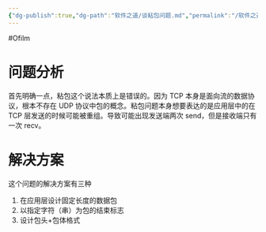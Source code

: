 ```yaml
---
{"dg-publish":true,"dg-path":"软件之道/谈粘包问题.md","permalink":"/软件之道/谈粘包问题/","created":"2022-07-20T15:41:49.000+08:00","updated":"2024-08-31T22:13:49.465+08:00"}
---
```


#Ofilm

# 问题分析

首先明确一点，粘包这个说法本质上是错误的。因为 TCP 本身是面向流的数据协议，根本不存在 UDP 协议中包的概念。粘包问题本身想要表达的是应用层中的在 TCP 层发送的时候可能被重组。导致可能出现发送端两次 send，但是接收端只有一次 recv。

# 解决方案

这个问题的解决方案有三种

1. 在应用层设计固定长度的数据包
2. 以指定字符（串）为包的结束标志
3. 设计包头+包体格式